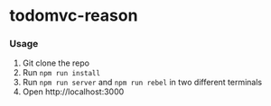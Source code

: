 # todomvc-reason

### Usage

1. Git clone the repo
2. Run `npm run install`
3. Run `npm run server` and `npm run rebel` in two different terminals
4. Open http://localhost:3000
